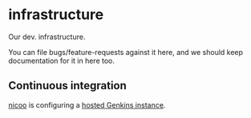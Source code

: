 infrastructure
==============

Our dev. infrastructure.

You can file bugs/feature-requests against it here, and we should keep documentation for it in here too.

Continuous integration
----------------------

[nicoo](https://github.com/nicoo/) is configuring a [hosted Genkins instance](https://ffgraz.ci.cloudbees.com/).
